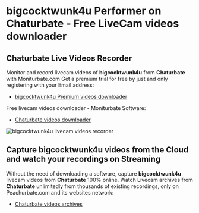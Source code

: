 # bigcocktwunk4u Performer on Chaturbate - Free LiveCam videos downloader

## Chaturbate Live Videos Recorder

Monitor and record livecam videos of **bigcocktwunk4u** from **Chaturbate** with Moniturbate.com
Get a premium trial for free by just and only registering with your Email address:
* [bigcocktwunk4u Premium videos downloader](https://moniturbate.com/request-demo-licence-key.html)

Free livecam videos downloader - Moniturbate Software:
* [Chaturbate videos downloader](https://moniturbate.com/moniturbate-download-software.html)

![bigcocktwunk4u livecam videos recorder](https://peachurnet.com/templates/moniturbate-software.png)


## Capture bigcocktwunk4u videos from the Cloud and watch your recordings on Streaming

Without the need of downloading a software, capture **bigcocktwunk4u** livecam videos from **Chaturbate** 100% online.
Watch Livecam archives from **Chaturbate** unlimitedly from thousands of existing recordings, only on Peachurbate.com and its websites network:
* [Chaturbate videos archives](https://peachurnet.com/)